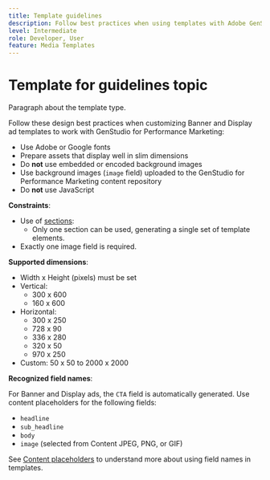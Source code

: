 ```yaml
---
title: Template guidelines
description: Follow best practices when using templates with Adobe GenStudio for Performance Marketing.
level: Intermediate
role: Developer, User
feature: Media Templates
---
```

# Template for guidelines topic

Paragraph about the template type.

Follow these design best practices when customizing Banner and Display ad templates to work with GenStudio for Performance Marketing:

- Use Adobe or Google fonts
- Prepare assets that display well in slim dimensions
- Do **not** use embedded or encoded background images
- Use background images (`image` field) uploaded to the GenStudio for Performance Marketing content repository
- Do **not** use JavaScript

**Constraints**:

- Use of [sections](/help/user-guide/content/customize-template.md#sections-or-groups):
   - Only one section can be used, generating a single set of template elements.
- Exactly one image field is required.

**Supported dimensions**:

- Width x Height (pixels) must be set
- Vertical:
   - 300 x 600
   - 160 x 600​
- Horizontal:
   - 300 x 250
   - 728 x 90
   - 336 x 280
   - 320 x 50
   - 970 x 250​
- Custom: 50 x 50 to 2000 x 2000

**Recognized field names**:

For Banner and Display ads, the `CTA` field is automatically generated. Use content placeholders for the following fields:

- `headline`
- `sub_headline`
- `body`
- `image` (selected from Content JPEG, PNG, or GIF)

See [Content placeholders](/help/user-guide/content/customize-template.md#content-placeholders) to understand more about using field names in templates.
